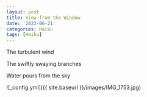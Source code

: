 ```yaml
---
layout: post
title: View from the Window
date: '2023-06-21'
categories: Haiku
tags: [Haiku]
---
```


The turbulent wind

The swiftly swaying branches

Water pours from the sky

![_config.yml]({{ site.baseurl }}/images/IMG_1753.jpg)
